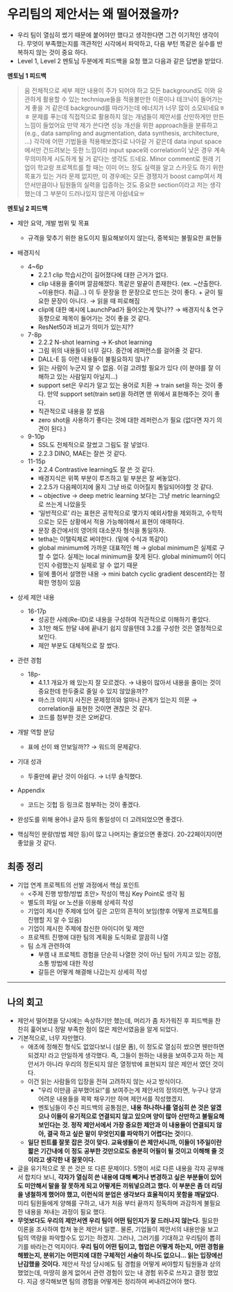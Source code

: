 # 우리팀의 제안서는 왜 떨어졌을까?

- 우리 팀이 열심히 썼기 때문에 붙어야만 했다고 생각한다면 그건 이기적인 생각이다. 무엇이 부족했는지를 객관적인 시각에서 파악하고, 다음 부턴 똑같은 실수를 반복하지 않는 것이 중요 하다.
- Level 1, Level 2 멘토님 두분에게 피드백을 요청 했고 다음과 같은 답변을 받았다.

**멘토님 1 피드백**

> 음 전체적으로 세부 제안 내용이 주가 되어야 하고 모든 background도 이와 유관하게 활용할 수 있는 technique들을 적용볼만한 이론이나 테크닉이 들어가는 게 좋을 거 같은데 background를 따라가는데 에너지가 너무 많이 소모되네요ㅎㅎ 문제를 푸는데 직접적으로 활용하지 않는 개념들이 제안서를 산만하게만 만든 느낌이 들었어요 만약 제가 쓴다면 성능 개선을 위한 approach들을 분류하고 (e.g., data sampling and augmentation, data synthesis, architecture, ...) 각각에 어떤 기법들을 적용해보겠다로 나아갈 거 같은데 data input space에서만 건드려보는 듯한 느낌이라 input space와 correlation이 낮은 경우 계속 무의미하게 시도하게 될 거 같다는 생각도 드네요. Minor comment로 원래 기업이 학교랑 프로젝트를 할 때는 이미 어느 정도 실력을 알고 스카웃도 하기 위한 목표가 있는 거라 문제 없지만, 이 경우에는 모든 경쟁자가 boost camp여서 제안서만큼이나 팀원들의 실력을 입증하는 것도 중요한 section이라고 저는 생각했는데 그 부분이 드러나있지 않은게 아쉽네요ㅠ 

**멘토님 2 피드백** 

- 제안 요약, 개발 범위 및 목표
    - 규격을 맞추기 위한 용도이지 필요해보이지 않는다, 중복되는 불필요한 표현들
- 배경지식
    - 4~6p
        - 2.2.1 clip 학습시간이 길어졌다에 대한 근거가 없다.
        - clip 내용을 줄이며 깔끔해졌다. 똑같은 말끝이 존재한다. (ex. ~산출한다. ~이용한다. 취급…) 이 두 문장을 한 문장으로 만드는 것이 좋다. + 굳이 필요한 문장이 아니다. → 읽을 때 피로해짐
        - clip에 대한 예시에 LaunchPad가 들어오는게 맞나?? → 배경지식 & 연구동향으로 제목이 들어가는 것이 좋을 것 같다.
        - ResNet50과 비교가 의미가 있는지??
    - 7-8p
        - 2.2.2 N-shot learning → K-shot learning
        - 그림 위의 내용들이 너무 길다. 중간에 레퍼런스를 걸어줄 것 같다.
        - DALL-E 등 이런 내용들이 불필요하지 않나?
        - 읽는 사람이 누군지 알 수 없음. 이걸 고려할 필요가 있다 (이 분야를 잘 이해하고 있는 사람일지 아닐지…)
        - support set은 우리가 알고 있는 용어로 치환 → train set을 하는 것이 좋다. 만약 support set(train set)을 하려면 맨 위에서 표현해주는 것이 좋다.
        - 직관적으로 내용을 잘 썼음
        - zero shot을 사용하기 좋다는 것에 대한 레퍼런스가 필요 (없다면 자기 의견이 된다.)
    - 9-10p
        - SSL도 전체적으로 잘썼고 그림도 잘 넣었다.
        - 2.2.3 DINO, MAE는 잘쓴 것 같다.
    - 11-15p
        - 2.2.4 Contrastive learning도 잘 쓴 것 같다.
        - 배경지식은 위쪽 부분이 루즈하고 밑 부분은 잘 써놓았다.
        - 2.2.5가 다음페이지에 올지 그냥 바로 이어질지 통일되어야할 것 같다.
        - ~ objective → deep metric learning 보다는 그냥 metric learning으로 쓰는게 나았을듯
        - ‘일반적으로’ 라는 표현은 공학적으로 몇가지 예외사항을 제외하고, 수학적으로는 모든 상황에서 적용 가능해야해서 표현이 애매하다.
        - 문장 중간에서의 영어의 대소문자 형식을 통일하자.
        - tetha는 이탤릭체로 써야한다. (밑에 수식과 똑같이)
        - global minimum에 가까운 대표적인 해 → global minimum은 실제로 구할 수 없다. 실제는 local minimum을 찾게 된다. global minimum이 어디인지 수렴했는지 실제로 알 수 없기 때문
        - 밑에 풀어서 설명한 내용 → mini batch cyclic gradient descent라는 정확한 명칭이 있음
- 상세 제안 내용
    - 16-17p
        - 성공한 사례(Re-ID)로 내용을 구성하여 직관적으로 이해하기 좋았다.
        - 3.1만 해도 한달 내에 끝내기 쉽지 않을텐데 3.2를 구성한 것은 열정적으로 보인다.
        - 제안 부분도 대체적으로 잘 썼다.
- 관련 경험
    - 18p-
        - 4.1.1 개요가 왜 있는지 잘 모르겠다. → 내용이 많아서 내용을 줄이는 것이 중요한데 한두줄로 줄일 수 있지 않았을까??
        - 마스크 이미지 사진은 문제정의와 얼마나 관계가 있는지 의문 → correlation을 표현한 것이면 괜찮은 것 같다.
        - 코드를 첨부한 것은 오버같다.
- 개발 역할 분담
    - 표에 선이 왜 안보일까?? → 워드의 문제같다.
- 기대 성과
    - 두줄만에 끝난 것이 아쉽다. → 너무 솔직했다.
- Appendix
    - 코드는 깃헙 등 링크로 첨부하는 것이 좋겠다.

- 완성도를 위해 용어나 글자 등의 통일성이 더 고려되었으면 좋겠다.
- 핵심적인 분량(방법 제안 등)이 많고 나머지는 줄었으면 좋겠다. 20-22페이지이면 좋았을 것 같다.

## 최종 정리

- 기업 연계 프로젝트의 선발 과정에서 핵심 포인트
    - <주제 진행 방향/방법 초안> 작성이 핵심 Key Point로 생각 됨
    - 별도의 파일 or 노션을 이용해 상세히 작성
    - 기업이 제시한 주제에 있어 깊은 고민의 흔적이 보임(향후 어떻게 프로젝트를 진행할 지 알 수 있음)
    - 기업이 제시한 주제에 참신한 아이디어 및 제안
    - 프로젝트 진행에 대한 팀의 계획을 도식화로 깔끔히 나열
    - 팀 소개 관련하여
        - 부캠 내 프로젝트 경험을 단순히 나열한 것이 아닌 팀이 가지고 있는 강점, 소통 방법에 대한 작성
        - 갈등은 어떻게 해결해 나갔는지 상세히 작성

---

## 나의 회고

- 제안서 떨어졌을 당시에는 속상하기만 했는데, 머리가 좀 차가워진 후 피드백을 찬찬히 훑어보니 정말 부족한 점이 많은 제안서였음을 알게 되었다.
- 기본적으로, 너무 자만했다.
    - 애초에 정해진 형식도 없었다보니 (설문 폼), 이 정도로 열심히 썼으면  웬만하면 되겠지! 라고 안일하게 생각했다. 즉, 그들이 원하는 내용을 보여주고자 하는 제안서가 아니라 우리의 정돈되지 않은 열정밖에 표현되지 않은 제안서 였던 것이다.
    - 이건 읽는 사람들의 입장을 전혀 고려하지 않는 사고 방식이다.
        - "우리 이만큼 공부했어요!"를 보여주는게 제안서의 정의라면, 누구나 양과 어려운 내용들을 꽉꽉 채우기만 하며 제안서를 작성했겠지.
        - 멘토님들이 주신 피드백의 공통점은, **내용 하나하나를 열심히 쓴 것은 알겠으나 이들이 유기적으로 연결되지 않고 있으며 양이 많아 산만하고 불필요해보인다는 것. 정작 제안서에서 가장 중요한 제안과 이 내용들이 연결되지 않아, 결국 하고 싶은 말이 무엇인지를 파악하기 어렵다는 것**이다.
    - **일단 핀트를 잘못 잡은 것이 맞다. 교육생들이 쓴 제안서니까, 이들이 1주일이란 짧은 기간내에 이 정도 공부한 것만으로도 충분히 어필이 될 것이고 이해해 줄 것이라고 생각한 내 잘못이다.**
- 글을 유기적으로 못 쓴 것은 또 다른 문제이다. 5명이 서로 다른 내용을 각자 공부해서 합치다 보니, **각자가 열심히 쓴 내용에 대해 빼거나 변경하고 싶은 부분들이 있어도 미안해서 말을 잘 못하게 되고 어떻게든 끼워넣으려고 했다. 이 부분은 좀 더 리딩을 냉철하게 했어야 했고, 이런식의 분업은 생각보다 효율적이지 못함을 깨달았다.** 미리 팀원들에게 양해를 구하고, 내가 처음 부터 끝까지 정독하며 과감하게 불필요한 내용을 쳐내는 과정이 필요 했다. 
- **무엇보다도 우리의 제안서엔 우리 팀이 어떤 팀인지가 잘 드러나지 않는다.** 필요한 이론을 조사하여 합쳐 놓은 제안서 일뿐.. 물론, 기업들이 제안서의 내용만을 보고 팀의 역량을 파악할수도 있기는 하겠지. 그러나, 그러기를 기대하고 우리팀이 뽑히기를 바라는건 억지이다. **우리 팀이 어떤 팀이고, 협업은 어떻게 하는지, 어떤 경험을 해봤는지, 분위기는 어떤지에 대한 구체적인 서술이 하나도 없으니... 읽는 입장에선 난감했을 것이다.** 제안서 작성 당시에도 팀 경험을 어떻게 써야할지 팀원들과 상의 했었는데, 마땅히 쓸게 없어서 관련 경험이 있는 내 경험 위주로 쓰자고 결정 했었다. 지금 생각해보면 팀의 경험을 어떻게든 정리하여 써내려갔어야 했다.